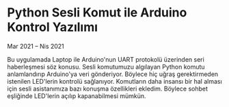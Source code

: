 # Python Sesli Komut ile Arduino Kontrol Yazılımı
Mar 2021 – Nis 2021

Bu uygulamada Laptop ile Arduino'nun UART protokolü üzerinden seri haberleşmesi söz konusu. Sesli komutumuzu algılayan Python komutu anlamlandırıp Arduino'ya veri gönderiyor. Böylece hiç uğraş gerektirmeden istenilen LED'lerin kontrolü sağlanıyor. Komutların daha insansı bir hal alması için sesli asistanımıza bazı konuşma özellikleri ekledim. Böylece sohbet eşliğinde LED'lerin açılıp kapanabilmesi mümkün.
